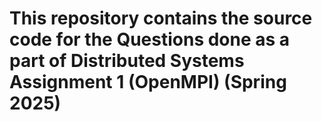 # This repository contains the source code for the Questions done as a part of Distributed Systems Assignment 1 (OpenMPI) (Spring 2025)
